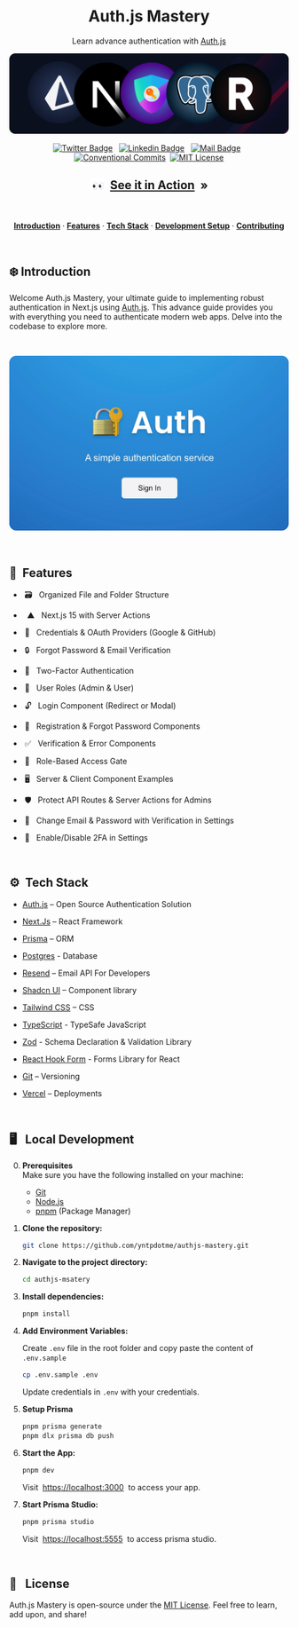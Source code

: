 <h1 align="center">Auth.js Mastery</h1>

<div align="center">

Learn advance authentication with [Auth.js](https://authjs.dev/)

</div>

<p align=center>
  <img width = "700px" alt="Jio Network blocking the view? Network switch reveals the magic!" src="./public/authjs-mastery-stack.png">
<p>

<div align= "center">

[![Twitter Badge](https://img.shields.io/badge/-@yntpdotme-1ca0f1?style=flat&labelColor=1ca0f1&logo=twitter&logoColor=white&link=https://twitter.com/yntpdotme)](https://twitter.com/yntpdotme) &nbsp; [![Linkedin Badge](https://img.shields.io/badge/-yntpdotme-0e76a8?style=flat&labelColor=0e76a8&logo=linkedin&logoColor=white)](https://www.linkedin.com/in/yntpdotme/) &nbsp; [![Mail Badge](https://img.shields.io/badge/-akashkadlag14-c0392b?style=flat&labelColor=c0392b&logo=gmail&logoColor=white)](mailto:akashkadlag14@gmail.com) &nbsp; [![Conventional Commits](https://img.shields.io/badge/Conventional%20Commits-1.0.0-%23FE5196?logo=conventionalcommits&logoColor=white)](https://conventionalcommits.org)&nbsp; [![MIT License](https://img.shields.io/badge/License-MIT-green.svg)](https://choosealicense.com/licenses/mit/)

</div>

<h2 align="center">

<img src = "./public/eyes-to-see.gif" width = 26px align="top"/> &nbsp;[See it in Action](https://auth-mastery.vercel.app/) &nbsp;»

</h2>

<br>

<p align="center">
  <a href="#introduction"><strong>Introduction</strong></a> 
	·&nbsp;<a href="#features"><strong>Features</strong></a> 
	·&nbsp;<a href="#tech-stack"><strong>Tech Stack</strong></a>
	·&nbsp;<a href="#local-development"><strong>Development Setup</strong></a> 
	·&nbsp;<a href="#local-development"><strong>Contributing</strong></a> 
</p>

<br>

## <a name="introduction">❄️&nbsp;Introduction</a>

Welcome Auth.js Mastery, your ultimate guide to implementing robust authentication in Next.js using [Auth.js](https://authjs.dev/). This advance guide provides you with everything you need to authenticate modern web apps. Delve into the codebase to explore more.

<br>
<a href="https://auth-mastery.vercel.app/">
  <p align=center>
    <img width = "650px" alt="Jio Network blocking the view? Network switch reveals the magic!" src="./public/authjs-mastery.png">
  <p>
</a>
<br>

## <a name="features">🔋&nbsp; Features</a>

- &nbsp;🗃️&nbsp;&nbsp; Organized File and Folder Structure

- &nbsp;&nbsp;▲&nbsp;&nbsp; Next.js 15 with Server Actions

- &nbsp;🔑&nbsp;&nbsp; Credentials & OAuth Providers (Google & GitHub)

- &nbsp;🔒&nbsp;&nbsp; Forgot Password & Email Verification

- &nbsp;📱&nbsp;&nbsp; Two-Factor Authentication

- &nbsp;👥&nbsp;&nbsp; User Roles (Admin & User)

- &nbsp;🔓&nbsp;&nbsp; Login Component (Redirect or Modal)

- &nbsp;📝&nbsp;&nbsp; Registration & Forgot Password Components

- &nbsp;✅&nbsp;&nbsp; Verification & Error Components

- &nbsp;🚧&nbsp;&nbsp; Role-Based Access Gate

- &nbsp;🖥️&nbsp;&nbsp; Server & Client Component Examples

- &nbsp;🛡️&nbsp;&nbsp; Protect API Routes & Server Actions for Admins

- &nbsp;📧&nbsp;&nbsp; Change Email & Password with Verification in Settings

- &nbsp;🔔&nbsp;&nbsp; Enable/Disable 2FA in Settings

<br>

## <a name="tech-stack">⚙️&nbsp; Tech Stack</a>

- [Auth.js](https://authjs.dev/) – Open Source Authentication Solution

- [Next.Js](https://nextjs.org/) – React Framework

- [Prisma](https://www.prisma.io/orm) – ORM

- [Postgres](https://neon.tech/) - Database

- [Resend](https://resend.com/) – Email API For Developers

- [Shadcn UI](https://ui.shadcn.com/) – Component library

- [Tailwind CSS](https://tailwindcss.com/) – CSS

- [TypeScript](https://www.typescriptlang.org/) - TypeSafe JavaScript

- [Zod](https://zod.dev/) - Schema Declaration & Validation Library

- [React Hook Form](https://react-hook-form.com/) - Forms Library for React

- [Git](https://git-scm.com/) – Versioning

- [Vercel](https://vercel.com/) – Deployments

<br>

## <a name="local-development"> 🖥️&nbsp;&nbsp; Local Development</a>

0.  **Prerequisites** <br>
    Make sure you have the following installed on your machine:

    - [Git](https://git-scm.com/)
    - [Node.js](https://nodejs.org/en)
    - [pnpm](https://pnpm.io/) (Package Manager)

1.  **Clone the repository:**

    ```bash
    git clone https://github.com/yntpdotme/authjs-mastery.git
    ```

2.  **Navigate to the project directory:**

    ```bash
    cd authjs-msatery
    ```

3.  **Install dependencies:**

    ```bash
    pnpm install
    ```

4.  **Add Environment Variables:**

    Create `.env` file in the root folder and copy paste the content of `.env.sample`

    ```bash
    cp .env.sample .env
    ```

    Update credentials in `.env` with your credentials.

5.  **Setup Prisma**

    ```bash
    pnpm prisma generate
    pnpm dlx prisma db push
    ```

6.  **Start the App:**

    ```bash
    pnpm dev
    ```

    Visit &nbsp;[https://localhost:3000](https://localhost:3000)&nbsp; to access your app.

7.  **Start Prisma Studio:**

    ```bash
    pnpm prisma studio
    ```

    Visit &nbsp;[https://localhost:5555](https://localhost:5555)&nbsp; to access prisma studio.

<br>

## 🪪&nbsp;&nbsp; License

Auth.js Mastery is open-source under the [MIT License](./LICENSE). 
Feel free to learn, add upon, and share!